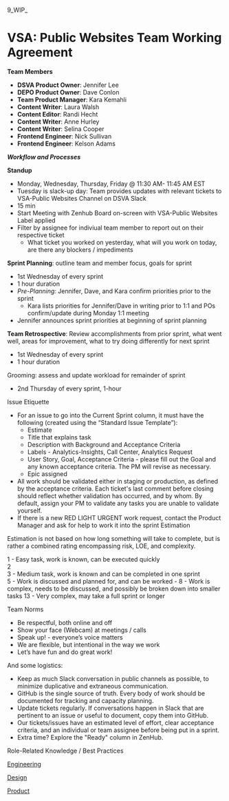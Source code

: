 9_WIP_
# VSA: Public Websites Team Working Agreement

**Team Members**
- **DSVA Product Owner**:     Jennifer Lee
- **DEPO Product Owner**:     Dave Conlon
- **Team Product Manager**:  Kara Kemahli
- **Content Writer**: Laura Walsh
- **Content Editor**:  Randi Hecht 
- **Content Writer**:  Anne Hurley
- **Content Writer**:  Selina Cooper
- **Frontend Engineer**:  Nick Sullivan
- **Frontend Engineer**:  Kelson Adams

***Workflow and Processes***


**Standup**
  - Monday, Wednesday, Thursday, Friday @ 11:30 AM- 11:45 AM EST 
  - Tuesday is slack-up day: Team provides updates with relevant tickets to VSA-Public Websites Channel on DSVA Slack
  - 15 min 
  - Start Meeting with Zenhub Board on-screen with VSA-Public Websites Label applied
  - Filter by assignee for indiviual team member to report out on their respective ticket 
     - What ticket you worked on yesterday, what will you work on today, are there any blockers / impediments
  
  **Sprint Planning**: outline team and member focus, goals for sprint
   - 1st Wednesday of every sprint
   - 1 hour duration
   - *Pre-Planning:*  Jennifer, Dave, and Kara confirm priorities prior to the sprint 
     - Kara lists priorities for Jennifer/Dave in writing prior to 1:1 and POs confirm/update during Monday 1:1 meeting
   - Jennifer announces sprint priorities at beginning of sprint planning
   

**Team Retrospective**: Review accomplishments from prior sprint, what went well, areas for improvement, what to try doing differently for next sprint 
   - 1st Wednesday of every sprint
   - 1 hour duration


Grooming: assess and update workload for remainder of sprint
- 2nd Thursday of every sprint, 1-hour

Issue Etiquette
- For an issue to go into the Current Sprint column, it must have the following (created using the “Standard Issue Template”):
  * Estimate
  * Title that explains task
  * Description with Background and Acceptance Criteria
  * Labels - Analytics-Insights, Call Center, Analytics Request
  * User Story, Goal, Acceptance Criteria - please fill out the Goal and any known acceptance criteria. The PM will revise as necessary.
  * Epic assigned
- All work should be validated either in staging or production, as defined by the acceptance criteria. Each ticket's last comment before closing should reflect whether validation has occurred, and by whom. By default, assign your PM to validate any tasks you are unable to validate yourself.
- If there is a new RED LIGHT URGENT work request, contact the Product Manager and ask for help to work it into the sprint
Estimation

Estimation is not based on how long something will take to complete, but is rather a combined rating encompassing risk, LOE, and complexity.

1 - Easy task, work is known, can be executed quickly  
2  
3 - Medium task, work is known and can be completed in one sprint  
5 - Work is discussed and planned for, and can be worked   -
8 - Work is complex, needs to be discussed, and possibly be broken down into smaller tasks 
13 - Very complex, may take a full sprint or longer 

Team Norms

- Be respectful, both online and off
- Show your face (Webcam) at meetings / calls
- Speak up! - everyone’s voice matters
- We are flexible, but intentional in the way we work
- Let’s have fun and do great work!

And some logistics:

- Keep as much Slack conversation in public channels as possible, to minimize duplicative and extraneous communication.
- GitHub is the single source of truth. Every body of work should be documented for tracking and capacity planning.
- Update tickets regularly. If conversations happen in Slack that are pertinent to an issue or useful to document, copy them into GitHub.
- Our tickets/issues have an estimated level of effort, clear acceptance criteria, and an individual or team assignee before being put in a sprint.
- Extra time? Explore the "Ready" column in ZenHub.

Role-Related Knowledge / Best Practices

[Engineering](https://github.com/department-of-veterans-affairs/va.gov-team/tree/master/platform/engineering)

[Design](https://github.com/department-of-veterans-affairs/va.gov-team/tree/master/platform/design)

[Product](https://github.com/department-of-veterans-affairs/va.gov-team/tree/master/platform/product-management)



